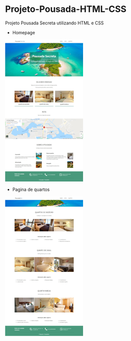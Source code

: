# Projeto-Pousada-HTML-CSS

Projeto Pousada Secreta utilizando HTML e CSS

- Homepage
<img src="assets/layout-pagina-principal-estilizada.jpeg" width=50% height=50%>

- Pagina de quartos 
<img src="assets/layout-pagina-quartos-estilizada.jpeg" width=50% height=50%>

